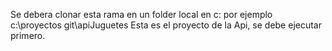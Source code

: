 Se debera clonar esta rama en un folder local en c: por ejemplo c:\proyectos git\apiJuguetes
Esta es el proyecto de la Api, se debe ejecutar primero.
